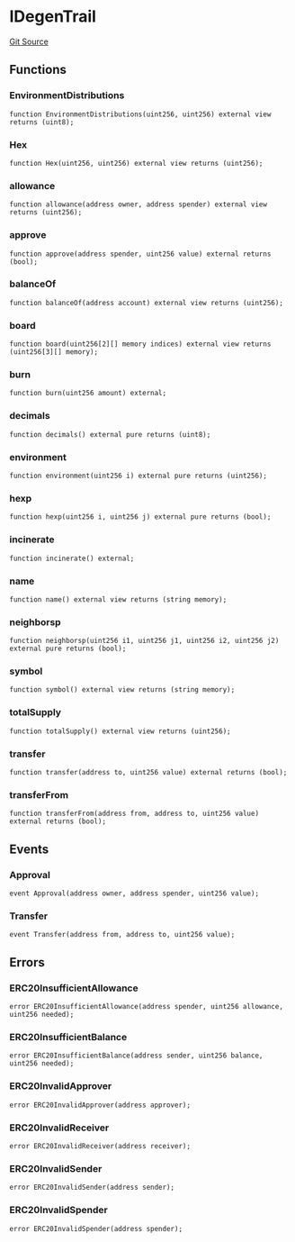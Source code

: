 # IDegenTrail
[Git Source](https://github.com/moonstream-to/degen-trail/blob/86e9cb2e87f3a2ab0e67804602112ff5b0b272b0/src/interfaces.sol)


## Functions
### EnvironmentDistributions


```solidity
function EnvironmentDistributions(uint256, uint256) external view returns (uint8);
```

### Hex


```solidity
function Hex(uint256, uint256) external view returns (uint256);
```

### allowance


```solidity
function allowance(address owner, address spender) external view returns (uint256);
```

### approve


```solidity
function approve(address spender, uint256 value) external returns (bool);
```

### balanceOf


```solidity
function balanceOf(address account) external view returns (uint256);
```

### board


```solidity
function board(uint256[2][] memory indices) external view returns (uint256[3][] memory);
```

### burn


```solidity
function burn(uint256 amount) external;
```

### decimals


```solidity
function decimals() external pure returns (uint8);
```

### environment


```solidity
function environment(uint256 i) external pure returns (uint256);
```

### hexp


```solidity
function hexp(uint256 i, uint256 j) external pure returns (bool);
```

### incinerate


```solidity
function incinerate() external;
```

### name


```solidity
function name() external view returns (string memory);
```

### neighborsp


```solidity
function neighborsp(uint256 i1, uint256 j1, uint256 i2, uint256 j2) external pure returns (bool);
```

### symbol


```solidity
function symbol() external view returns (string memory);
```

### totalSupply


```solidity
function totalSupply() external view returns (uint256);
```

### transfer


```solidity
function transfer(address to, uint256 value) external returns (bool);
```

### transferFrom


```solidity
function transferFrom(address from, address to, uint256 value) external returns (bool);
```

## Events
### Approval

```solidity
event Approval(address owner, address spender, uint256 value);
```

### Transfer

```solidity
event Transfer(address from, address to, uint256 value);
```

## Errors
### ERC20InsufficientAllowance

```solidity
error ERC20InsufficientAllowance(address spender, uint256 allowance, uint256 needed);
```

### ERC20InsufficientBalance

```solidity
error ERC20InsufficientBalance(address sender, uint256 balance, uint256 needed);
```

### ERC20InvalidApprover

```solidity
error ERC20InvalidApprover(address approver);
```

### ERC20InvalidReceiver

```solidity
error ERC20InvalidReceiver(address receiver);
```

### ERC20InvalidSender

```solidity
error ERC20InvalidSender(address sender);
```

### ERC20InvalidSpender

```solidity
error ERC20InvalidSpender(address spender);
```

